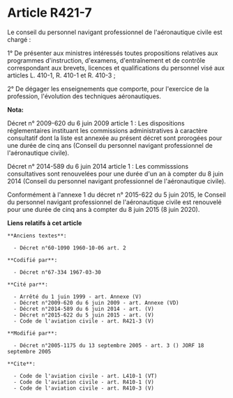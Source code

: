 # Article R421-7

Le conseil du personnel navigant professionnel de l'aéronautique civile est chargé : 

1° De présenter aux ministres intéressés toutes propositions relatives aux programmes d'instruction, d'examens,
d'entraînement et de contrôle correspondant aux brevets, licences et qualifications du personnel visé aux articles L. 410-1,
R. 410-1 et R. 410-3 ; 

2° De dégager les enseignements que comporte, pour l'exercice de la profession, l'évolution des techniques aéronautiques.

**Nota:**

Décret n° 2009-620 du 6 juin 2009 article 1 : Les dispositions réglementaires instituant les commissions administratives à
caractère consultatif dont la liste est annexée au présent décret sont prorogées pour une durée de cinq ans (Conseil du
personnel navigant professionnel de l'aéronautique civile).

Décret n° 2014-589 du 6 juin 2014 article 1 : Les commisssions consultatives sont renouvelées pour une durée d'un an à
compter du 8 juin 2014 (Conseil du personnel navigant professionnel de l'aéronautique civile).

Conformément à l'annexe 1 du décret n° 2015-622 du 5 juin 2015, le Conseil du personnel navigant professionnel de
l'aéronautique civile est renouvelé pour une durée de cinq ans à compter du 8 juin 2015 (8 juin 2020).

**Liens relatifs à cet article**

	**Anciens textes**:

	  - Décret n°60-1090 1960-10-06 art. 2

	**Codifié par**:

	  - Décret n°67-334 1967-03-30

	**Cité par**:

	  - Arrêté du 1 juin 1999 - art. Annexe (V)
	  - Décret n°2009-620 du 6 juin 2009 - art. Annexe (VD)
	  - Décret n°2014-589 du 6 juin 2014 - art. (V)
	  - Décret n°2015-622 du 5 juin 2015 - art. (V)
	  - Code de l'aviation civile - art. R421-3 (V)

	**Modifié par**:

	  - Décret n°2005-1175 du 13 septembre 2005 - art. 3 () JORF 18 septembre 2005

	**Cite**:

	  - Code de l'aviation civile - art. L410-1 (VT)
	  - Code de l'aviation civile - art. R410-1 (V)
	  - Code de l'aviation civile - art. R410-3 (V)
